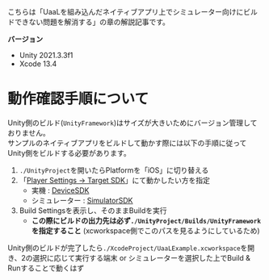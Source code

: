こちらは「UaaLを組み込んだネイティブアプリ上でシミュレーター向けにビルドできない問題を解消する」の章の解説記事です。

**バージョン**

- Unity 2021.3.3f1
- Xcode 13.4


# 動作確認手順について

Unity側のビルド(`UnityFramework`)はサイズが大きいためにバージョン管理しておりません。<br>
サンプルのネイティブアプリをビルドして動かす際には以下の手順に従ってUnity側をビルドする必要があります。<br>

1. `./UnityProject`を開いたらPlatformを「iOS」に切り替える
2. 「[Player Settings -> Target SDK](https://docs.unity3d.com/Manual/class-PlayerSettingsiOS.html#Config-Device)」にて動かしたい方を指定
    - 実機 : [DeviceSDK](https://docs.unity3d.com/ScriptReference/iOSSdkVersion.DeviceSDK.html)
    - シミュレーター : [SimulatorSDK](https://docs.unity3d.com/ScriptReference/iOSSdkVersion.SimulatorSDK.html)
3. Build Settingsを表示し、そのままBuildを実行
    - **この際にビルドの出力先は必ず`./UnityProject/Builds/UnityFramework`を指定すること** (xcworkspace側でこのパスを見るようにしているため)

Unity側のビルドが完了したら`./XcodeProject/UaaLExample.xcworkspace`を開き、2の選択に応じて実行する端末 or シミュレーターを選択した上でBuild & Runすることで動くはず


